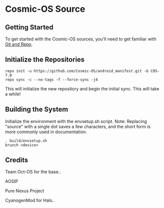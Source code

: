 Cosmic-OS Source
=========================

Getting Started
---------------

To get started with the Cosmic-OS sources, you'll need to get
familiar with [Git and Repo](http://source.android.com/source/version-control.html).


Initialize the Repositories
---------------------------

    repo init -u https://github.com/Cosmic-OS/android_manifest.git -b COS-7.0
    repo sync -c --no-tags -f --force-sync -j4

This will initialize the new repository and begin the initial sync.  This will take a while!


Building the System
---------------

Initialize the environment with the envsetup.sh script. 
Note: Replacing "source" with a single dot saves a few characters, and the short form is more commonly used in documentation.

    . build/envsetup.sh
    brunch <device>

Credits
---------------
Team Oct-OS for the base..

AOSIP 

Pure Nexus Project

CyanogenMod for Hals..

